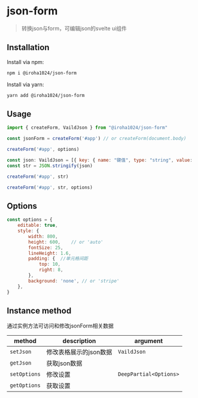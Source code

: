 # json-form

> 转换json与form，可编辑json的svelte ui组件
> 



## Installation

Install via npm:
```bash
npm i @iroha1024/json-form
```

Install via yarn:
```bash
yarn add @iroha1024/json-form
```

## Usage

```javascript
import { createForm, VaildJson } from "@iroha1024/json-form"

const jsonForm = createForm('#app') // or createForm(document.body)

createForm('#app', options)

const json: VaildJson = [{ key: { name: "键值", type: "string", value: "属性" } }]
const str = JSON.stringify(json)

createForm('#app', str)

createForm('#app', str, options)
```

## Options

```javascript
const options = {
    editable: true,
    style: {
        width: 800,
        height: 600,	// or 'auto'
        fontSize: 25,
        lineHeight: 1.6,
        padding: {	//单元格间距
            top: 10,
            right: 8,
        },
        background: 'none',	// or 'stripe'
    },
}
```



## Instance method

通过实例方法可访问和修改jsonForm相关数据

| method       | description            | argument               |
| ------------ | ---------------------- | ---------------------- |
| `setJson`    | 修改表格展示的json数据 | `VaildJson`            |
| `getJson`    | 获取json数据           |                        |
| `setOptions` | 修改设置               | `DeepPartial<Options>` |
| `getOptions` | 获取设置               |                        |

